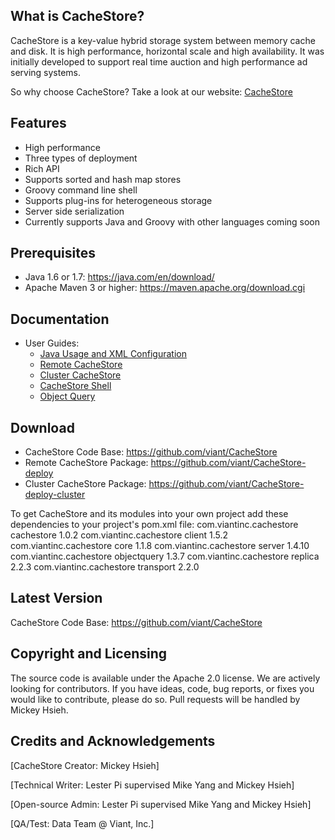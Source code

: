 ## What is CacheStore?
CacheStore is a key-value hybrid storage system between memory cache and disk. It is high performance, horizontal scale and high availability. It was initially developed to support real time auction and high performance ad serving systems.

So why choose CacheStore? Take a look at our website: [CacheStore](http://viant.github.io/CacheStore/)


## Features

* High performance
* Three types of deployment
* Rich API
* Supports sorted and hash map stores
* Groovy command line shell
* Supports plug-ins for heterogeneous storage
* Server side serialization
* Currently supports Java and Groovy with other languages coming soon

## Prerequisites

* Java 1.6 or 1.7: https://java.com/en/download/
* Apache Maven 3 or higher: https://maven.apache.org/download.cgi

 
## Documentation

* User Guides:
  * [Java Usage and XML Configuration](http://github.specificmedia.local/cachestore/cachestore/wiki/Java-Usage-and-XML-Configuration)
  * [Remote CacheStore](http://github.specificmedia.local/vindico/cachestore/wiki/Remote)
  * [Cluster CacheStore](http://github.specificmedia.local/vindico/cachestore/wiki/Cluster)
  * [CacheStore Shell](http://github.specificmedia.local/vindico/cachestore/wiki/CacheStore-Shell)
  * [Object Query](http://github.specificmedia.local/vindico/cachestore/wiki/Object-Query)

## Download

* CacheStore Code Base: https://github.com/viant/CacheStore
* Remote CacheStore Package: https://github.com/viant/CacheStore-deploy
* Cluster CacheStore Package: https://github.com/viant/CacheStore-deploy-cluster

To get CacheStore and its modules into your own project add these dependencies to your project's pom.xml file:
    <dependency>
        <groupId>com.viantinc.cachestore</groupId>
        <artifactId>cachestore</artifactId>
        <version>1.0.2</version>
    </dependency>
    <dependency>
        <groupId>com.viantinc.cachestore</groupId>
        <artifactId>client</artifactId>
        <version>1.5.2</version>
    </dependency>
    <dependency>
        <groupId>com.viantinc.cachestore</groupId>
        <artifactId>core</artifactId>
        <version>1.1.8</version>
    </dependency>
    <dependency>
        <groupId>com.viantinc.cachestore</groupId>
        <artifactId>server</artifactId>
        <version>1.4.10</version>
    </dependency>
    <dependency>
        <groupId>com.viantinc.cachestore</groupId>
        <artifactId>objectquery</artifactId>
        <version>1.3.7</version>
    </dependency>
    <dependency>
        <groupId>com.viantinc.cachestore</groupId>
        <artifactId>replica</artifactId>
        <version>2.2.3</version>
    </dependency>
    <dependency>
        <groupId>com.viantinc.cachestore</groupId>
        <artifactId>transport</artifactId>
        <version>2.2.0</version>
    </dependency>

## Latest Version

CacheStore Code Base: https://github.com/viant/CacheStore

## Copyright and Licensing

The source code is available under the Apache 2.0 license. We are actively looking for contributors. If you have ideas, code, bug reports, or fixes you would like to contribute, please do so. Pull requests will be handled by Mickey Hsieh.

## Credits and Acknowledgements
[CacheStore Creator: Mickey Hsieh]

[Technical Writer: Lester Pi supervised Mike Yang and Mickey Hsieh] 

[Open-source Admin: Lester Pi supervised Mike Yang and Mickey Hsieh]

[QA/Test: Data Team @ Viant, Inc.]
